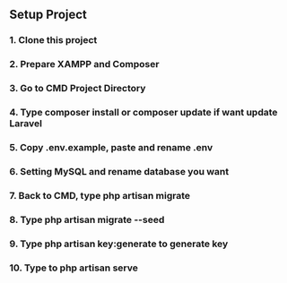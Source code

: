 ## Setup Project
### 1. Clone this project
### 2. Prepare XAMPP and Composer
### 3. Go to CMD Project Directory
### 4. Type composer install or composer update if want update Laravel
### 5. Copy .env.example, paste and rename .env
### 6. Setting MySQL and rename database you want
### 7. Back to CMD, type php artisan migrate
### 8. Type php artisan migrate --seed
### 9. Type php artisan key:generate to generate key
### 10. Type to php artisan serve
